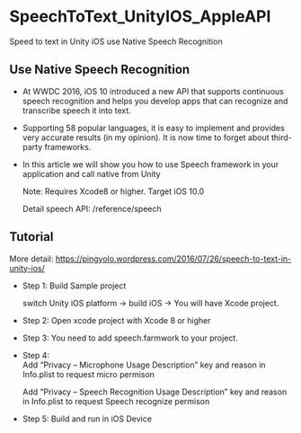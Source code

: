 # SpeechToText_UnityIOS_AppleAPI
Speed to text in Unity iOS use Native Speech Recognition

## Use Native Speech Recognition
* At WWDC 2016, iOS 10 introduced a new API that supports continuous speech recognition and helps you develop apps that can recognize and transcribe speech it into text.
* Supporting 58 popular languages, it is easy to implement and provides very accurate results (in my opinion). It is now time to forget about third-party frameworks.
* In this article we will show you how to use Speech framework in your application and call native from Unity

  Note: Requires Xcode8 or higher. Target iOS 10.0
  
  Detail speech API: /reference/speech

## Tutorial
More detail: https://pingyolo.wordpress.com/2016/07/26/speech-to-text-in-unity-ios/

* Step 1: Build Sample project

  switch Unity iOS platform -> build iOS -> You will have Xcode project.

* Step 2: Open xcode project with Xcode 8 or higher

* Step 3: You need to add speech.farmwork to your project.

* Step 4:  
  Add “Privacy – Microphone Usage Description” key and reason in Info.plist to request micro permison

  Add “Privacy – Speech Recognition Usage Description” key and reason in Info.plist to request Speech recognize permison

* Step 5: Build and run in iOS Device
